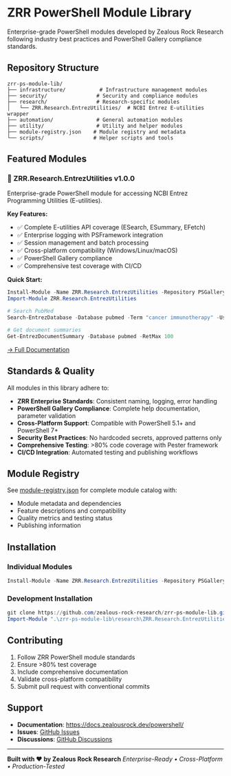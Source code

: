 # ZRR PowerShell Module Library

Enterprise-grade PowerShell modules developed by Zealous Rock Research following industry best practices and PowerShell Gallery compliance standards.

## Repository Structure

```
zrr-ps-module-lib/
├── infrastructure/           # Infrastructure management modules
├── security/                # Security and compliance modules
├── research/                # Research-specific modules
│   └── ZRR.Research.EntrezUtilities/  # NCBI Entrez E-utilities wrapper
├── automation/              # General automation modules
├── utility/                 # Utility and helper modules
├── module-registry.json    # Module registry and metadata
└── scripts/                # Helper scripts and tools
```

## Featured Modules

### 🧬 ZRR.Research.EntrezUtilities v1.0.0

Enterprise-grade PowerShell module for accessing NCBI Entrez Programming Utilities (E-utilities).

**Key Features:**
- ✅ Complete E-utilities API coverage (ESearch, ESummary, EFetch)
- ✅ Enterprise logging with PSFramework integration
- ✅ Session management and batch processing
- ✅ Cross-platform compatibility (Windows/Linux/macOS)
- ✅ PowerShell Gallery compliance
- ✅ Comprehensive test coverage with CI/CD

**Quick Start:**
```powershell
Install-Module -Name ZRR.Research.EntrezUtilities -Repository PSGallery
Import-Module ZRR.Research.EntrezUtilities

# Search PubMed
Search-EntrezDatabase -Database pubmed -Term "cancer immunotherapy" -UseHistory

# Get document summaries
Get-EntrezDocumentSummary -Database pubmed -RetMax 100
```

[→ Full Documentation](research/ZRR.Research.EntrezUtilities/Docs/README.md)

## Standards & Quality

All modules in this library adhere to:

- **ZRR Enterprise Standards**: Consistent naming, logging, error handling
- **PowerShell Gallery Compliance**: Complete help documentation, parameter validation
- **Cross-Platform Support**: Compatible with PowerShell 5.1+ and PowerShell 7+
- **Security Best Practices**: No hardcoded secrets, approved patterns only
- **Comprehensive Testing**: >80% code coverage with Pester framework
- **CI/CD Integration**: Automated testing and publishing workflows

## Module Registry

See [module-registry.json](module-registry.json) for complete module catalog with:
- Module metadata and dependencies
- Feature descriptions and compatibility
- Quality metrics and testing status
- Publishing information

## Installation

### Individual Modules
```powershell
Install-Module -Name ZRR.Research.EntrezUtilities -Repository PSGallery
```

### Development Installation
```powershell
git clone https://github.com/zealous-rock-research/zrr-ps-module-lib.git
Import-Module ".\zrr-ps-module-lib\research\ZRR.Research.EntrezUtilities\ZRR.Research.EntrezUtilities.psd1"
```

## Contributing

1. Follow ZRR PowerShell module standards
2. Ensure >80% test coverage
3. Include comprehensive documentation
4. Validate cross-platform compatibility
5. Submit pull request with conventional commits

## Support

- **Documentation**: https://docs.zealousrock.dev/powershell/
- **Issues**: [GitHub Issues](https://github.com/zealous-rock-research/zrr-ps-module-lib/issues)
- **Discussions**: [GitHub Discussions](https://github.com/zealous-rock-research/zrr-ps-module-lib/discussions)

---

**Built with ❤️ by Zealous Rock Research**
*Enterprise-Ready • Cross-Platform • Production-Tested*